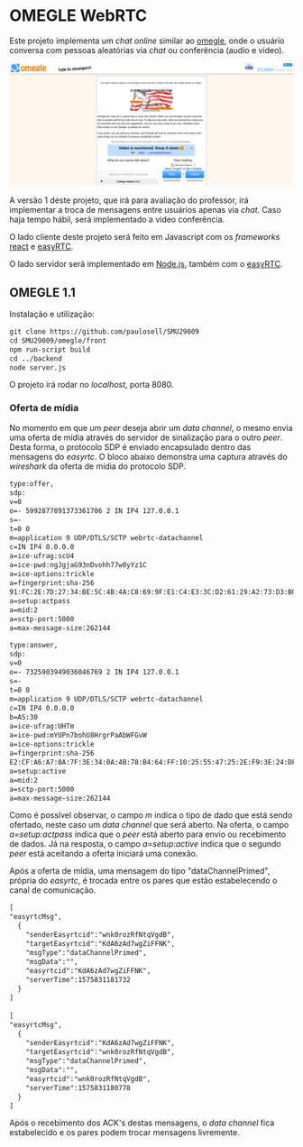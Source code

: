 # OMEGLE WebRTC

Este projeto implementa um *chat* *online* similar ao [omegle](https://www.omegle.com/), onde o usuário conversa com pessoas aleatórias via *chat* ou  conferência (audio e video). 

![omegle](images/omegle.png)

A versão 1 deste projeto, que irá para avaliação do professor, irá implementar a troca de mensagens entre usuários apenas via *chat*. Caso haja tempo hábil, será implementado a video conferência. 

O lado cliente deste projeto será feito em Javascript com os *frameworks* [react](https://github.com/facebook/react) e [easyRTC](https://github.com/priologic/easyrtc).

O lado servidor será implementado em [Node.js](https://nodejs.org/en/), também com o [easyRTC](https://github.com/priologic/easyrtc).



## OMEGLE 1.1

Instalação e utilização:

```
git clone https://github.com/paulosell/SMU29009
cd SMU29009/omegle/front
npm run-script build
cd ../backend
node server.js
```

O projeto irá rodar no *localhost*, porta 8080.

### Oferta de mídia

No momento em que um *peer* deseja abrir um *data channel*, o mesmo envia uma oferta de mídia através do servidor de sinalização para o outro *peer*. Desta forma, o protocolo SDP é enviado encapsulado dentro das mensagens
do *easyrtc*. O bloco abaixo demonstra uma captura através do *wireshark* da oferta de mídia do protocolo SDP.

```
type:offer,
sdp:
v=0
o=- 5992877891373361706 2 IN IP4 127.0.0.1
s=-
t=0 0
m=application 9 UDP/DTLS/SCTP webrtc-datachannel
c=IN IP4 0.0.0.0
a=ice-ufrag:scU4
a=ice-pwd:ngJgjaG93nDvohh77w0yYz1C
a=ice-options:trickle
a=fingerprint:sha-256 91:FC:2E:7D:27:34:BE:5C:4B:4A:C8:69:9F:E1:C4:E3:3C:D2:61:29:A2:73:D3:B0:B6:EC:FD:5E:78:5E:73:CD
a=setup:actpass
a=mid:2
a=sctp-port:5000
a=max-message-size:262144
```

```
type:answer,
sdp:
v=0
o=- 7325903949036046769 2 IN IP4 127.0.0.1
s=-
t=0 0
m=application 9 UDP/DTLS/SCTP webrtc-datachannel
c=IN IP4 0.0.0.0
b=AS:30
a=ice-ufrag:UHTm
a=ice-pwd:mYUPn7bohU8HrgrPaAbWFGvW
a=ice-options:trickle
a=fingerprint:sha-256 E2:CF:A6:A7:0A:7F:3E:34:0A:4B:78:B4:64:FF:10:25:55:47:25:2E:F9:3E:24:DF:5F:25:1A:65:DC:1E:CB:68
a=setup:active
a=mid:2
a=sctp-port:5000
a=max-message-size:262144
```

Como  é possível observar, o campo *m* indica o tipo de dado que está sendo ofertado, neste caso um *data channel* que será aberto. Na oferta, o campo *a=setup:actpass* indica que o *peer* está aberto para envio ou recebimento de dados. Já na resposta, o campo *a=setup:active* indica que o segundo *peer* está aceitando a oferta iniciará uma conexão.


Após a oferta de mídia, uma mensagem do tipo "dataChannelPrimed", própria do *easyrtc*, é trocada entre os pares que estão estabelecendo o canal de comunicação.

```
[
"easyrtcMsg",
  {
    "senderEasyrtcid":"wnk0rozRfNtqVgdB",
    "targetEasyrtcid":"KdA6zAd7wgZiFFNK",
    "msgType":"dataChannelPrimed",
    "msgData":"",
    "easyrtcid":"KdA6zAd7wgZiFFNK",
    "serverTime":1575831181732
  }
]

[
"easyrtcMsg",
  { 
    "senderEasyrtcid":"KdA6zAd7wgZiFFNK",
    "targetEasyrtcid":"wnk0rozRfNtqVgdB",
    "msgType":"dataChannelPrimed",
    "msgData":"",
    "easyrtcid":"wnk0rozRfNtqVgdB",
    "serverTime":1575831180778
  }
]
```

Após o recebimento dos ACK's destas mensagens, o *data channel* fica estabelecido e os pares podem trocar mensagens livremente.

